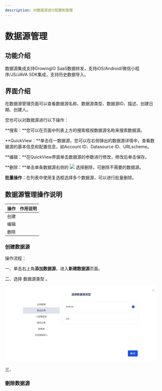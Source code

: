 ```yaml
---
description: 对数据源进行配置和管理
---
```


# 数据源管理

## 功能介绍

数据源集成支持GrowingIO SaaS数据转发，支持iOS/Android/微信小程序/JS/JAVA SDK集成，支持历史数据导入。  


## 界面介绍

在数据源管理页面可以查看数据源名称、数据源类型、数据源ID、描述、创建日期、创建人。

您也可以对数据源进行以下操作：

**搜索：**您可以在页面中列表上方的搜索框按数据源名称来搜索数据源。

**QuickView：**单击任一数据源，您可以在右侧弹出的数据源详情中，查看数据源的基本信息和配置信息，如Account ID、Datasource ID、URLscheme。

**编辑：**在QuickView界面单击数据源的参数进行修改，修改后单击保存。

**删除：**单击单条数据源右侧的 ![](https://docs.growingio.com/.gitbook/assets/-Lo08UtW7H58ehFKeZ4g-LsycTyZaItbL8_Wigcx-LsyfkaafJ-8X2utJ9BbE782B9E782B9E782B9.png) 选择删除，可删除不需要的数据源。

**批量操作**：在列表中使用复选框选择多个数据源，可以进行批量删除。





## 数据源管理操作说明

| 操作 | 作用说明 |
| :--- | :--- |
| 创建 |  |
| 编辑 |  |
| 删除 |  |





### 创建数据源

操作流程： 

一、单击右上角**添加数据源**，进入**新建数据源**页面。

二、选择 数据源类型 。

![&#x65B0;&#x5EFA;&#x6570;&#x636E;&#x6E90;&#x9875;&#x9762;](../../../.gitbook/assets/image%20%28160%29.png)

三、

### 刪除数据源



## 


